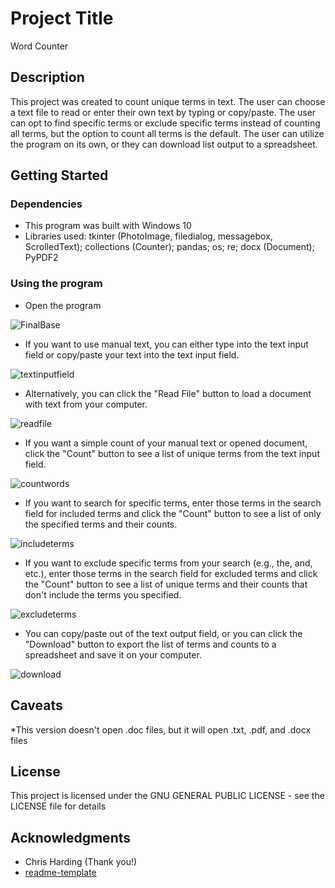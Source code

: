 # Project Title

Word Counter

## Description

This project was created to count unique terms in text. The user can choose a text file to read or enter their own text by typing or copy/paste. The user can opt to find specific terms or exclude specific terms instead of counting all terms, but the option to count all terms is the default. The user can utilize the program on its own, or they can download list output to a spreadsheet.  

## Getting Started

### Dependencies

* This program was built with Windows 10
* Libraries used: tkinter (PhotoImage, filedialog, messagebox, ScrolledText); collections (Counter); pandas; os; re; docx (Document); PyPDF2

### Using the program

* Open the program

![FinalBase](https://github.com/user-attachments/assets/6fed6411-468c-4fe0-9e45-cd9056fcec96)

* If you want to use manual text, you can either type into the text input field or copy/paste your text into the text input field. 

![textinputfield](https://github.com/user-attachments/assets/9253510a-3094-4ec7-9ab0-148bc4efc85f)

* Alternatively, you can click the "Read File" button to load a document with text from your computer.
  
![readfile](https://github.com/user-attachments/assets/14af70bb-e74b-408f-9aff-4cb9199e28d3)

* If you want a simple count of your manual text or opened document, click the "Count" button to see a list of unique terms from the text input field.

![countwords](https://github.com/user-attachments/assets/75f4dd97-b643-4152-8033-b19d204809cf)

* If you want to search for specific terms, enter those terms in the search field for included terms and click the "Count" button to see a list of only the specified terms and their counts.

![includeterms](https://github.com/user-attachments/assets/dad6846c-20bc-403f-b1ac-d0255fdc414c)

* If you want to exclude specific terms from your search (e.g., the, and, etc.), enter those terms in the search field for excluded terms and click the "Count" button to see a list of unique terms and their counts that don't include the terms you specified.

![excludeterms](https://github.com/user-attachments/assets/94d86adf-4679-4a6e-8cb4-5126ae89f9bf)

* You can copy/paste out of the text output field, or you can click the "Download" button to export the list of terms and counts to a spreadsheet and save it on your computer.

![download](https://github.com/user-attachments/assets/ae474eea-04c5-404b-baf7-f51bfcef46d3)

## Caveats

*This version doesn't open .doc files, but it will open .txt, .pdf, and .docx files

## License

This project is licensed under the GNU GENERAL PUBLIC LICENSE - see the LICENSE file for details

## Acknowledgments

* Chris Harding (Thank you!)
* [readme-template]([https://github.com/dompizzie/readme-template](https://gist.github.com/DomPizzie/7a5ff55ffa9081f2de27c315f5018afc))
  

